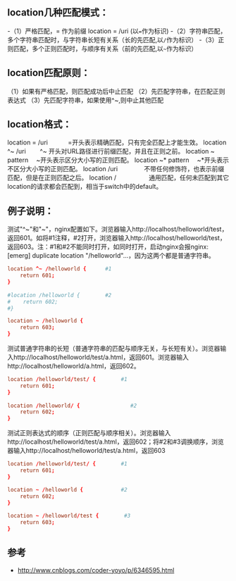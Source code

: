 ## location几种匹配模式：
-（1）严格匹配，= 作为前缀 location = /uri (以`=`作为标识)
-（2）字符串匹配，多个字符串匹配时，与字符串长短有关系（长的先匹配,以`/`作为标识）
-（3）正则匹配，多个正则匹配时，与顺序有关系（前的先匹配,以`~`作为标识）

## location匹配原则：
（1）如果有严格匹配，则匹配成功后中止匹配
（2）先匹配字符串，在匹配正则表达式
（3）先匹配字符串，如果使用^~,则中止其他匹配

## location格式：
location = /uri 　　　=开头表示精确匹配，只有完全匹配上才能生效。
location ^~ /uri 　　^~ 开头对URL路径进行前缀匹配，并且在正则之前。
location ~ pattern 　~开头表示区分大小写的正则匹配。
location ~* pattern 　~*开头表示不区分大小写的正则匹配。
location /uri 　　　　不带任何修饰符，也表示前缀匹配，但是在正则匹配之后。
location / 　　　　　通用匹配，任何未匹配到其它location的请求都会匹配到，相当于switch中的default。 

## 例子说明：
测试"^~"和"~"，nginx配置如下。浏览器输入http://localhost/helloworld/test，返回601。如将#1注释，#2打开，浏览器输入http://localhost/helloworld/test，返回603。注：#1和#2不能同时打开，如同时打开，启动nginx会报nginx: [emerg] duplicate location "/helloworld"...，因为这两个都是普通字符串。
```conf
location ^~ /helloworld {      #1
    return 601;
}
        
#location /helloworld {        #2
#    return 602;
#}

location ~ /helloworld {
    return 603;
}    
```

测试普通字符串的长短（普通字符串的匹配与顺序无关，与长短有关）。浏览器输入http://localhost/helloworld/test/a.html，返回601。浏览器输入http://localhost/helloworld/a.html，返回602。
```conf
location /helloworld/test/ {        #1
    return 601;
}
        
location /helloworld/ {                #2
    return 602;
}
```

测试正则表达式的顺序（正则匹配与顺序相关）。浏览器输入http://localhost/helloworld/test/a.html，返回602；将#2和#3调换顺序，浏览器输入http://localhost/helloworld/test/a.html，返回603
```conf
location /helloworld/test/ {        #1
    return 601;
}

location ~ /helloworld {            #2
    return 602;
}
        
location ~ /helloworld/test {        #3
    return 603;
}
```

## 参考
- http://www.cnblogs.com/coder-yoyo/p/6346595.html







